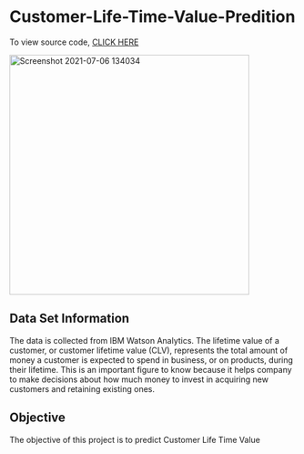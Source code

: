 # Customer-Life-Time-Value-Predition
To view source code, [CLICK HERE](https://nbviewer.jupyter.org/github/neemabk/Customer-Life-Time-Value-Predition/blob/main/Regression.ipynb)

<img width="421" alt="Screenshot 2021-07-06 134034" src="https://user-images.githubusercontent.com/60916305/124650898-e169d180-de5f-11eb-9ad0-d7d80cf6f0e2.png">

## Data Set Information
The data is collected from IBM Watson Analytics. 
The lifetime value of a customer, or customer lifetime value (CLV), represents the total amount of money a customer is expected to spend in business, or on products, during their lifetime. 
This is an important figure to know because it helps company to make decisions about how much money to invest in acquiring new customers and retaining existing ones.

## Objective
The objective of this project is to predict Customer Life Time Value
